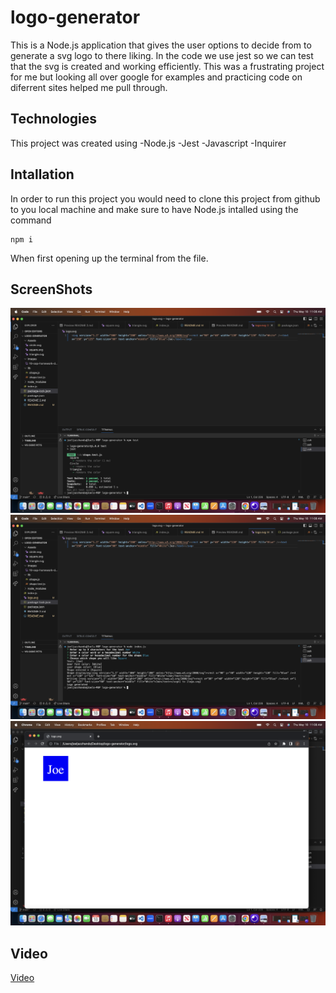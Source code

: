# logo-generator

This is a Node.js application that gives the user options to decide from to generate a svg logo to there liking. In the code we use jest so we can test that the svg is created and working efficiently. This was a frustrating project for me but looking all over google for examples and practicing code on diferrent sites helped me pull through.

## Technologies

This project was created using 
-Node.js
-Jest
-Javascript
-Inquirer

## Intallation

In order to run this project you would need to clone this project from github to you local machine and make sure to have Node.js intalled using the command 
```
npm i
```
When first opening up the terminal from the file.

## ScreenShots

![Shot-1](/Images/Screenshot%202023-05-18%20at%2011.08.08%20AM.png)
![Shot-2](/Images/Screenshot%202023-05-18%20at%2011.08.31%20AM.png)
![Shot-3](/Images/Screenshot%202023-05-18%20at%2011.08.46%20AM.png)

## Video

[Video](https://drive.google.com/file/d/1rbne3aF1pBMHiQpeN1lbRIKDn50gZVvY/view?usp=share_link)